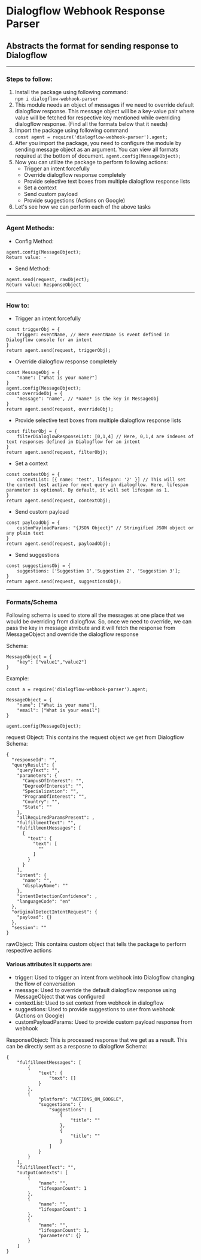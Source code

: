 # Dialogflow Webhook Response Parser
## Abstracts the format for sending response to Dialogflow
---
### Steps to follow:
1. Install the package using following command:  
`npm i dialogflow-webhook-parser`
2. This module needs an object of messages if we need to override default dialogflow response. This message object will be a key-value pair where value will be fetched for respective key mentioned while overriding dialogflow response. (Find all the formats below that it needs)
3. Import the package using following command  
 `const agent = require('dialogflow-webhook-parser').agent;`
4. After you import the package, you need to configure the module by sending message object as an argument. You can view all formats required at the bottom of document.
`agent.config(MessageObject);`
5. Now you can utilize the package to perform following actions:
    - Trigger an intent forcefully
    - Override dialogflow response completely
    - Provide selective text boxes from multiple dialogflow response lists
    - Set a context
    - Send custom payload
    - Provide suggestions (Actions on Google)
6. Let's see how we can perform each of the above tasks
---
### Agent Methods:  
- Config Method:  
```
agent.config(MessageObject);
Return value: -  
```  
- Send Method:
```
agent.send(request, rawObject);
Return value: ResponseObject 
```  

---
### How to:
- Trigger an intent forcefully
```
const triggerObj = {
    trigger: eventName, // Here eventName is event defined in Dialogflow console for an intent
}
return agent.send(request, triggerObj);
```  
- Override dialogflow response completely
```
const MessageObj = {
    "name": ["What is your name?"]
}
agent.config(MessageObject);
const overrideObj = {
    "message": "name", // *name* is the key in MessageObj
}
return agent.send(request, overrideObj);
```
- Provide selective text boxes from multiple dialogflow response lists
```
const filterObj = {
    filterDialoglowResponseList: [0,1,4] // Here, 0,1,4 are indexes of text responses defined in Dialogflow for an intent
}
return agent.send(request, filterObj);
```
- Set a context
```
const contextObj = {
    contextList: [{ name: 'test', lifespan: '2' }] // This will set the context test active for next query in dialogflow. Here, lifespan parameter is optional. By default, it will set lifespan as 1.
}
return agent.send(request, contextObj);
```
- Send custom payload
```
const payloadObj = {
    customPayloadParams: "{JSON Object}" // Stringified JSON object or any plain text 
}
return agent.send(request, payloadObj);
```
- Send suggestions
```
const suggestionsObj = {
    suggestions: ['Suggestion 1','Suggestion 2', 'Suggestion 3'];
}
return agent.send(request, suggestionsObj);
```
---
### Formats/Schema

Following schema is used to store all the messages at one place that we would be overriding from dialogflow. So, once we need to override, we can pass the key in message atrribute and it will fetch the response from MessageObject and override the dialogflow response

Schema:
```
MessageObject = {
    "key": ["value1","value2"]
}
```
Example:
```
const a = require('dialogflow-webhook-parser').agent;

MessageObject = {
    "name": ["What is your name"],
    "email": ["What is your email"]
}

agent.config(MessageObject);
```

request Object: This contains the request object we get from Dialogflow
Schema:
```
{
  "responseId": "",
  "queryResult": {
    "queryText": "",
    "parameters": {
      "CampusOfInterest": "",
      "DegreeOfInterest": "",
      "Specialization": "",
      "ProgramOfInterest": "",
      "Country": "",
      "State": ""
    },
    "allRequiredParamsPresent": ,
    "fulfillmentText": "",
    "fulfillmentMessages": [
      {
        "text": {
          "text": [
            ""
          ]
        }
      }
    ],
    "intent": {
      "name": "",
      "displayName": ""
    },
    "intentDetectionConfidence": ,
    "languageCode": "en"
  },
  "originalDetectIntentRequest": {
    "payload": {}
  },
  "session": ""
}
```
rawObject: This contains custom object that tells the package to perform respective actions
#### Various attributes it supports are:
- trigger: Used to trigger an intent from webhook into Dialogflow changing the flow of conversation
- message: Used to override the default dialogflow response using MessageObject that was configured
- contextList: Used to set context from webhook in dialogflow
- suggestions: Used to provide suggestions to user from webhook (Actions on Google)
- customPayloadParams: Used to provide custom payload response from webhook

ResponseObject: This is processed response that we get as a result. This can be directly sent as a resposne to dialogflow
Schema:
```
{
    "fulfillmentMessages": [
        {
            "text": {
                "text": []
            }
        },
        {
            "platform": "ACTIONS_ON_GOOGLE",
            "suggestions": {
                "suggestions": [
                    {
                        "title": ""
                    },
                    {
                        "title": ""
                    }
                ]
            }
        }
    ],
    "fulfillmentText": "",
    "outputContexts": [
        {
            "name": "",
            "lifespanCount": 1
        },
        {
            "name": "",
            "lifespanCount": 1
        },
        {
            "name": "",
            "lifespanCount": 1,
            "parameters": {}
        }
    ]
}
```